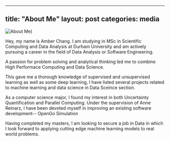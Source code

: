 
---
title:  "About Me"
layout: post
categories: media
---

![About Me](/assets/me.jpg))

Hey, my name is Amber Chang. I am studying in MSc in Scientific Computing and Data Analysis at Durham University and am actively pursuing a career in the field of Data Analysis or Software Engineering.

A passion for problem solving and analytical thinking led me to combine High Performace Computing and Data Science.

This gave me a thorough knowledge of supervised and unsupervised learning as well as some deep learning, I have listed several projects related to machine learning and data science in Data Sceince section.

As a computer science major, I found my interest in both Uncertainty Quantification and Parallel Computing. Under the supervision of Anne Reinarz, I have been devoted myself in improving an existing software development-- OpenGo Simulation


Having completed my masters, I am looking to secure a job in Data in which I look forward to applying cutting edge machine learning models to real world problems.
